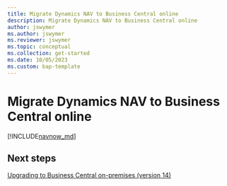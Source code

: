 ```yaml
---
title: Migrate Dynamics NAV to Business Central online
description: Migrate Dynamics NAV to Business Central online
author: jswymer
ms.author: jswymer
ms.reviewer: jswymer
ms.topic: conceptual 
ms.collection: get-started
ms.date: 10/05/2023
ms.custom: bap-template
---
```


<!--Remove all the comments in this template before you sign-off or merge to the main branch.-->

<!--This template provides the basic structure of a concept article. See [Write a concept article](write-a-concept-article.md) in the contributor guide. To provide feedback on this template contact [bace feedback team](mailto:templateswg@microsoft.com).-->

<!--H1 - Required. This should match the title you entered in the metadata. Set expectations for what the content covers, so customers know the content meets their needs. Should NOT begin with a verb.-->
# Migrate Dynamics NAV to Business Central online 


[!INCLUDE[navnow_md](../developer/includes/cloud-migration-nav.md)]

## Next steps

[Upgrading to Business Central on-premises (version 14)](../upgrade/upgrading-to-business-central-on-premises.md)
